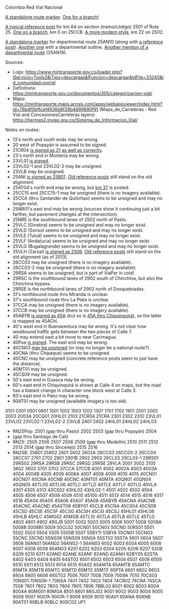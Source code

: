 Colombia Red Vial Nacional

[A standalone route marker](https://www.google.com/maps/@1.7545334,-77.2909335,3a,15y,340.29h,91.88t/data=!3m6!1e1!3m4!1sNP-wCRixRGc0MOmwZcZwzA!2e0!7i16384!8i8192?entry=ttu). [One for a branch!](https://www.google.com/maps/@8.9056773,-75.8016632,3a,28.4y,142.09h,87.4t/data=!3m6!1e1!3m4!1s7n_RUTch_l_dfUB2ASxHBA!2e0!7i16384!8i8192?entry=ttu)

[A typical reference post](https://www.google.com/maps/@1.1111923,-77.3859513,3a,15y,206.33h,74.56t/data=!3m6!1e1!3m4!1sqgaDvWJgrUJ7bPau9BOPQA!2e0!7i13312!8i6656?entry=ttu) for km 64 on section (tramo/código) 2501 of Ruta 25. [One on a branch](https://www.google.com/maps/@2.4293666,-76.620974,3a,15.4y,58.46h,78.33t/data=!3m6!1e1!3m4!1sAL6KmFQYKGpjKORnXCJsYw!2e0!7i13312!8i6656?entry=ttu), km 0 on 25CCB. [A more modern style](https://www.google.com/maps/@1.327848,-77.2786018,3a,15.1y,66.25h,84.67t/data=!3m6!1e1!3m4!1seV6LO_kjs2UBgw-KZ4p3BA!2e0!7i16384!8i8192?entry=ttu), km 22 on 2502.

[A standalone marker](https://www.google.com/maps/@6.753454,-75.4887562,3a,15y,322.81h,86.87t/data=!3m6!1e1!3m4!1s8G_XpRiH8YWCcvwmR6jskg!2e0!7i16384!8i8192?entry=ttu) for departmental route 25AN10 (along with [a reference post](https://www.google.com/maps/@6.753324,-75.4887927,3a,15y,345.75h,81.4t/data=!3m7!1e1!3m5!1sSSM2emGD3A082p0atzMyDA!2e0!5s20151101T000000!7i13312!8i6656?entry=ttu)). [Another one](https://www.google.com/maps/@6.8826339,-75.6659979,3a,15y,310.12h,89.93t/data=!3m6!1e1!3m4!1stzUby1_v9GlYOESCO0HOcQ!2e0!7i16384!8i8192?entry=ttu) with a departmental outline. [Another mention of a departmental route](https://www.google.com/maps/@6.3841078,-75.4588402,3a,15.4y,139.03h,88.36t/data=!3m6!1e1!3m4!1saFiwcpKBdnC-2oMamL9RTQ!2e0!7i16384!8i8192?entry=ttu) (25AN19).

Sources:
* Logs: https://www.mintransporte.gov.co/loader.php?lServicio=Tools2&lTipo=descargas&lFuncion=descargar&idFile=33245&id_comunidad=portal
* Definitions: https://mintransporte.gov.co/documentos/305/categorizacion-vial/
* Maps: https://mintransporte.maps.arcgis.com/apps/webappviewer/index.html?id=76b4f0bffcef4936b6f28b4889690f91 (Mapa_de_Carreteras - Red Vial and ConcesionesCarreteras layers) https://hermes2.invias.gov.co/Sistema_de_Informacion_Vial/

Notes on routes:
* 13's north and south ends may be wrong.
* 20 west of Popayán is assumed to be signed.
* 21CR04 [is signed as 21](https://www.google.com/maps/@8.9573157,-75.8601316,3a,37.2y,293.23h,86.85t/data=!3m6!1e1!3m4!1splLrdEhLRpUu8b_RsKvqaQ!2e0!7i16384!8i8192?entry=ttu) [as well as correctly](https://www.google.com/maps/@8.931763,-75.9007758,3a,15.3y,26.65h,74.39t/data=!3m6!1e1!3m4!1shSgRohOGwZzycQM0dn3lxQ!2e0!7i16384!8i8192?entry=ttu).
* 23's north end in Montería may be wrong.
* 23VL01 [is signed](https://www.google.com/maps/@3.5452763,-76.489817,3a,15y,90.58h,88.68t/data=!3m6!1e1!3m4!1sY1iA_kYS3xwB-flsvZeJ4A!2e0!7i16384!8i8192?entry=ttu).
* 23VL02-1 and 23VL02-2 may be unsigned.
* 23VLB may be unsigned.
* 25ANI [is signed as 25B01](https://www.google.com/maps/@5.7368124,-75.6026485,3a,36.3y,40.35h,79.75t/data=!3m6!1e1!3m4!1s10u7DW2Wj5SsiK2j-C173w!2e0!7i16384!8i8192?entry=ttu). [Old reference posts](https://www.google.com/maps/@5.7431355,-75.6142468,3a,15y,123.27h,75.39t/data=!3m6!1e1!3m4!1s96LC_8OlF5nn8B6lUMWhNw!2e0!7i16384!8i8192?entry=ttu) still stand on the old alignment.
* 25AT04's north end may be wrong, but [km 37](https://www.google.com/maps/@11.0360821,-74.8325192,3a,15.6y,262.49h,82.07t/data=!3m6!1e1!3m4!1sxhOskj5IKKhd-5qDx9VF1A!2e0!7i16384!8i8192?entry=ttu) is posted.
* 25CC15 and 25CC15-1 may be unsigned (there is no imagery available).
* 25CCA (thru Santander de Quilichao) seems to be unsigned and may no longer exist.
* 25NR01's east end may be wrong (sources show it continuing just a bit farther, but pavement changes at the intersection).
* 25NRE is the southbound lanes of 2502 north of Pasto.
* 25VLC (Ginebra) seems to be unsigned and may no longer exist.
* 25VLD (Sonso) seems to be unsigned and may no longer exist.
* 25VLE (Tuluá) seems to be unsigned and may no longer exist.
* 25VLF (Andalucia) seems to be unsigned and may no longer exist.
* 25VLG (Bugalagrande) seems to be unsigned and may no longer exist.
* 25VLH (Zarzal) [is signed as 2506](https://www.google.com/maps/@4.3897331,-76.0624464,3a,32.2y,60.83h,81.67t/data=!3m6!1e1!3m4!1s4d6QRgVD2LG_aIHqduZZxQ!2e0!7i16384!8i8192?entry=ttu). [Old reference posts](https://www.google.com/maps/@4.3897972,-76.0689545,3a,15.8y,90.85h,66.69t/data=!3m6!1e1!3m4!1s8TM9oOuOvR3Yv71bnTxNGg!2e0!7i13312!8i6656?entry=ttu) still stand on the old alignment (as of 2013).
* 26CC03 may be unsigned (there is no imagery available).
* 26CC03-2 may be unsigned (there is no imagery available).
* 29RSA seems to be unsigned, but is part of ViaPer in colsf.
* 29RSC is the southbound lanes of 2902 south of Chinchina, but also the Chinchina bypass.
* 29RSE is the northbound lanes of 2902 north of Dosquebradas.
* 31's northbound route thru Miranda is unclear.
* 37's southbound route thru La Plata is unclear.
* 37CCA may be unsigned (there is no imagery available).
* 37CCB may be unsigned (there is no imagery available).
* 45ABYB [is signed as 45A](https://www.google.com/maps/@5.5998284,-73.8359361,3a,15y,300.88h,83.61t/data=!3m6!1e1!3m4!1sUL89qPZm4E1Riz8rl5ZAqg!2e0!7i16384!8i8192?entry=ttu) (but so is [45A thru Chiquinquirá](https://www.google.com/maps/@5.6140055,-73.8154137,3a,27.7y,102.72h,67.01t/data=!3m6!1e1!3m4!1sSi-BkkF3ymplvte4AolHJQ!2e0!7i16384!8i8192?entry=ttu)), so the latter is mapped as 45AChi.
* 40's west end in Buenaventura may be wrong. It's not clear how westbound traffic gets between the two pieces of Calle 7.
* 40 may extend east a bit more to near Carimagua.
* 40Pue [is signed](https://www.google.com/maps/@6.1895912,-67.5011131,3a,15y,102.6h,83.81t/data=!3m6!1e1!3m4!1sAF1QipNuysxs3gOdwzEPreTEYTsbGMFXlwt9IN6wIPkq!2e10!7i1920!8i1080?entry=ttu). The east end may be wrong.
* 40CN03 [may be unsigned](https://www.google.com/maps/@4.5553599,-74.2592082,3a,16.5y,61.89h,83.06t/data=!3m6!1e1!3m4!1smEKuJhLjJ8pRte6sl9qPmQ!2e0!7i16384!8i8192?entry=ttu) (or may no longer be a national route?).
* 40CNA (thru Chipaque) seems to be unsigned.
* 40CNC may be unsigned (concrete reference posts seem to just have the distance).
* 40MT01 may be unsigned.
* 45CS09 may be unsigned.
* 50's east end in Guasca may be wrong.
* 60's east end in Chiquinquirá is shown at Calle 4 on maps, but the road has a blatant change in character one block west at Calle 3.
* 60's east end in Páez may be wrong.
* 90AT01 may be unsigned (available imagery is too old).



0101
0301
0501
0801
1001
1002
1003
1203
1307
1701
1702
1901
2001
2002
2003
2003A
20CQ01
20HL01
2103
21CR04
21CRA
2301
2302
2310
23VL01
23VL02
23VL02-1
23VL02-2
23VLB
2401
2402
24HL01
24HL02
24HL03

* RN25Pop: 2501 (gap thru Pasto) 2502 2503 (gap thru Popayán) 2504
* (gap thru Santiago de Cali)
* RN25: 2505 2506 2507 2508 2509 (gap thru Medellín) 2510 2511 2512 2513 2514 (gap thru Sincelejo) 2515 2516
* RN25B: 25B01 25B02
2601
2602
2602A
26CC03
26CC03-2
26CC04
26CC07
2701
2702
2901
2901B
2902
2903
29CL03
29CL03-1
29RS01
29RS02
29RSA
29RSB
29RSC
29RSD
29RSE
29VLA
3001
3002
3105
3602
3603
3701
3702
37CCA
37CCB
4001
4002
4002A
4003
4003A
4004
4004B
4005
4006
4006A
4007
4008
4009
4010
4015
40CN01
40CN07
40CNA
40CNB
40CNC
40MT01
40MTA
40QN01
40QN04
40QN05
40TL05
40TL06
40TLC
40TLD
40TLE
40TLF
40TLG
40VLA
4301
4305
4313
43CS02
43HL02
43HL02-1
4501
4502
4503
4504
4505
4506
4507
4508
4509
4510
45100
4511
4513
4514
4515
4516
4517
4518
45A04
45A05
45A06
45A07
45A08
45ABYB
45ACNA
45ACNB
45ACNC
45ACND
45AST08
45BY01
45CLB
45CNA
45CS04
45CS09
45CSD
45CSE
45CSF
45CSG
45CSH
45CSI
45CSJ
45HL01
45HL06
45HLB
45HLC
45MG02
45MGB
45TL10
45TLA
45TLB
45TLE
45TLG
4803
4901
4902
49GJB
5001
5002
5003
5005
5006
5007
5008
5008A
5008B
5008B1
5009
50CL02
50CN01
50CN03
50CNG
50RS01
5501
5502
5503
5504
5505
5505B
5507
55BY11
55BYA
55CN01
55CN03
55CNC
55CND
55NS08
55NS09
55NSA
55ST02
55STA
5601
5604
5607
5608
56AN01
56AN02
56AN02-1
56AN03
6002
6003
6004
6005
6006
6007
6008
6009
60AN03
6201
6202
6203
6204
6205
6206
6207
6208
6209
6210
6211
62AND
62ANE
62ANF
62ANG
62ANH
62BY05
62STA
6402
6403
6404
6405
64ST02
6501
6502
6503
6504
6507
6508
6509
6510
6511
6512
6513
6514
6515
65A02
65AMTA
65AMTB
65AMTC
65MTA
65MTB
65MTC
65MTD
65MTE
65MTF
65PTA
6601
6602
6603
6604
6605
6606
66ST02
7006
7007
7008
7009
7009A
7010
70CS03
70NS01
70NS06-1
70NSA
7401
7402
7403
7404
74CR02
74CRA
74SCA
7506
7801
7802
7803
7804
7805
7806
78BL02
8001
8002
8003
8004
8004A
80MG01
80MGA
8501
8801
88GJ02
9001
9002
9003
9004
9005
9006
9007
9007A
9007A-1
9008
9009
9010
90A01
90ANA
90ANB
90AT01
90BLB
90BLC
90SC02
UF1
